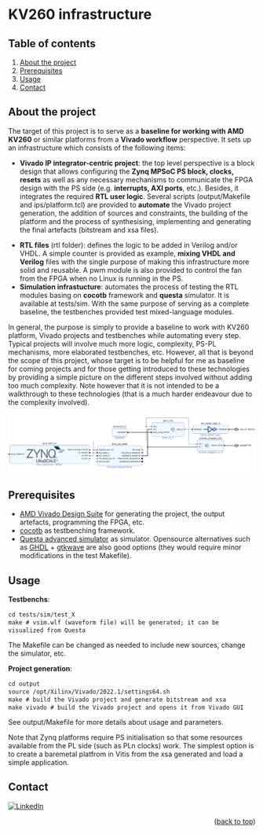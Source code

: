 # KV260 infrastructure

## Table of contents
<ol>
    <li><a href="#About-The-Project">About the project</a></li>
    <li><a href="#Prerequisites">Prerequisites</a></li>
    <li><a href="#Usage">Usage</a></li>
    <li><a href="#Contact">Contact</a></li>
</ol>

## About the project <a name="About-The-Project"></a>

The target of this project is to serve as a **baseline for working with AMD KV260** or similar platforms from a **Vivado workflow** perspective. It sets up an infrastructure which consists of the following items:

- **Vivado IP integrator-centric project**: the top level perspective is a block design that allows configuring the **Zynq MPSoC PS block, clocks, resets** as well as any necessary mechanisms to communicate the FPGA design with the PS side (e.g. **interrupts, AXI ports**, etc.). Besides, it integrates the required **RTL user logic**. Several scripts (output/Makefile and ips/platform.tcl) are provided to **automate** the Vivado project generation, the addition of sources and constraints, the building of the platform and the process of synthesising, implementing and generating the final artefacts (bitstream and xsa files).</p>
- **RTL files** (rtl folder): defines the logic to be added in Verilog and/or VHDL. A simple counter is provided as example, **mixing VHDL and Verilog** files with the single purpose of making this infrastructure more solid and reusable. A pwm module is also provided to control the fan from the FPGA when no Linux is running in the PS.
- **Simulation infrastucture**: automates the process of testing the RTL modules basing on **cocotb** framework and **questa** simulator. It is available at tests/sim. With the same purpose of serving as a complete baseline, the testbenches provided test mixed-language modules.

In general, the purpose is simply to provide a baseline to work with KV260 platform, Vivado projects and testbenches while automating every step. Typical projects will involve much more logic, complexity, PS-PL mechanisms, more elaborated testbenches, etc. However, all that is beyond the scope of this project, whose target is to be helpful for me as baseline for coming projects and for those getting introduced to these technologies by providing a simple picture on the different steps involved without adding too much complexity. Note however that it is not intended to be a walkthrough to these technologies (that is a much harder endeavour due to the complexity involved).

<img src="pics/bd_top.png" alt="drawing">

## Prerequisites <a name="Prerequisites"></a>

- [AMD Vivado Design Suite](https://www.xilinx.com/products/design-tools/vivado.html) for generating the project, the output artefacts, programming the FPGA, etc.
- [cocotb](https://www.cocotb.org/) as testbenching framework.
- [Questa advanced simulator](https://eda.sw.siemens.com/en-US/ic/questa/simulation/advanced-simulator/) as simulator. Opensource alternatives such as [GHDL](https://github.com/ghdl/ghdl) + [gtkwave](https://github.com/gtkwave/gtkwave) are also good options (they would require minor modifications in the test Makefile).

## Usage <a name="Usage"></a>

**Testbenchs**:

```
cd tests/sim/test_X
make # vsim.wlf (waveform file) will be generated; it can be visualized from Questa
```

The Makefile can be changed as needed to include new sources, change the simulator, etc.

**Project generation**:

```
cd output
source /opt/Xilinx/Vivado/2022.1/settings64.sh
make # build the Vivado project and generate bitstream and xsa
make vivado # build the Vivado project and opens it from Vivado GUI
```

See output/Makefile for more details about usage and parameters.

Note that Zynq platforms require PS initialisation so that some resources available from the PL side (such as PLn clocks) work. The simplest option is to create a baremetal platfrom in Vitis from the xsa generated and load a simple application. 

## Contact <a name="Contact"></a>

[![LinkedIn][linkedin-shield]][linkedin-url]


<p align="right">(<a href="#top">back to top</a>)</p>

<!-- README built based on this nice template: https://github.com/othneildrew/Best-README-Template -->

<!-- MARKDOWN LINKS & IMAGES -->

[linkedin-shield]: https://img.shields.io/badge/LinkedIn-0077B5?style=for-the-badge&logo=linkedin&logoColor=white
[linkedin-url]: https://www.linkedin.com/in/juan-manuel-reina-mu%C3%B1oz-56329b130/
